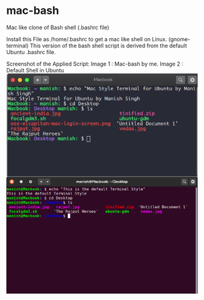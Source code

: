 # mac-bash
Mac like clone of Bash shell (.bashrc file)

Install this File as /home/.bashrc to get a mac like shell on Linux. (gnome-terminal)
This version of the bash shell script is derived from the default Ubuntu .bashrc file.

Screenshot of the Applied Script: 
Image 1 : Mac-bash by me.   Image 2 : Default Shell in Ubuntu
![Screenshot](/image.png)
